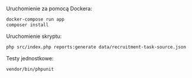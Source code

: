 Uruchomienie za pomocą Dockera:

```bash
docker-compose run app
composer install
```

Uruchomienie skryptu:
```bash
php src/index.php reports:generate data/recruitment-task-source.json
```

Testy jednostkowe:
```bash
vendor/bin/phpunit
```
